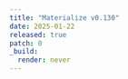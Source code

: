 ```yaml
---
title: "Materialize v0.130"
date: 2025-01-22
released: true
patch: 0
_build:
  render: never
---
```

